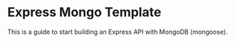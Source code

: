 # Express Mongo Template

This is a guide to start building an Express API with MongoDB (mongoose).
